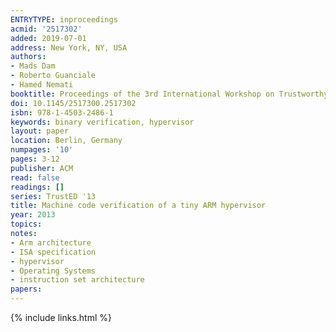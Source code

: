 ```yaml
---
ENTRYTYPE: inproceedings
acmid: '2517302'
added: 2019-07-01
address: New York, NY, USA
authors:
- Mads Dam
- Roberto Guanciale
- Hamed Nemati
booktitle: Proceedings of the 3rd International Workshop on Trustworthy Embedded Devices
doi: 10.1145/2517300.2517302
isbn: 978-1-4503-2486-1
keywords: binary verification, hypervisor
layout: paper
location: Berlin, Germany
numpages: '10'
pages: 3-12
publisher: ACM
read: false
readings: []
series: TrustED '13
title: Machine code verification of a tiny ARM hypervisor
year: 2013
topics:
notes:
- Arm architecture
- ISA specification
- hypervisor
- Operating Systems
- instruction set architecture
papers:
---
```


{% include links.html %}
